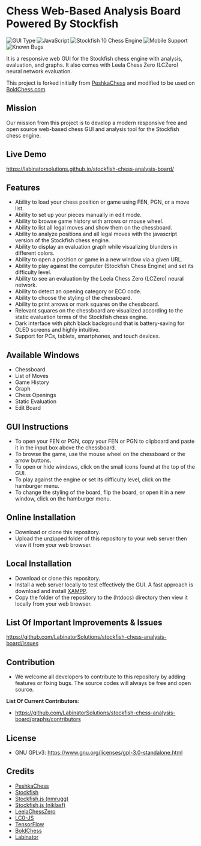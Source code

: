 # Chess Web-Based Analysis Board Powered By Stockfish

![GUI Type](https://img.shields.io/badge/Type-Web_GUI-orange)
![JavaScript](https://img.shields.io/badge/Language-JavaScript-yellow)
![Stockfish 10 Chess Engine](https://img.shields.io/badge/Stockfish_Chess_Engine-10-43AC6A)
![Mobile Support](https://img.shields.io/badge/Touch_Based_Device_Support-Yes-purple)
![Known Bugs](https://img.shields.io/badge/Known_Bugs-1-green)

It is a responsive web GUI for the Stockfish chess engine with analysis, evaluation, and graphs. It also comes with Leela Chess Zero (LCZero) neural network evaluation.

This project is forked initially from [PeshkaChess](https://github.com/hxim/PeshkaChess) and modified to be used on [BoldChess.com](https://boldchess.com/).


## Mission

Our mission from this project is to develop a modern responsive free and open source web-based chess GUI and analysis tool for the Stockfish chess engine.


## Live Demo

https://labinatorsolutions.github.io/stockfish-chess-analysis-board/


## Features

- Ability to load your chess position or game using FEN, PGN, or a move list.
- Ability to set up your pieces manually in edit mode.
- Ability to browse game history with arrows or mouse wheel.
- Ability to list all legal moves and show them on the chessboard.
- Ability to analyze positions and all legal moves with the javascript version of the Stockfish chess engine.
- Ability to display an evaluation graph while visualizing blunders in different colors.
- Ability to open a position or game in a new window via a given URL.
- Ability to play against the computer (Stockfish Chess Engine) and set its difficulty level.
- Ability to see an evaluation by the Leela Chess Zero (LCZero) neural network.
- Ability to detect an opening category or ECO code.
- Ability to choose the styling of the chessboard.
- Ability to print arrows or mark squares on the chessboard.
- Relevant squares on the chessboard are visualized according to the static evaluation terms of the Stockfish chess engine.
- Dark interface with pitch black background that is battery-saving for OLED screens and highly intuitive.
- Support for PCs, tablets, smartphones, and touch devices.


## Available Windows

- Chessboard
- List of Moves
- Game History
- Graph
- Chess Openings
- Static Evaluation
- Edit Board


## GUI Instructions

- To open your FEN or PGN, copy your FEN or PGN to clipboard and paste it in the input box above the chessboard.
- To browse the game, use the mouse wheel on the chessboard or the arrow buttons.
- To open or hide windows, click on the small icons found at the top of the GUI.
- To play against the engine or set its difficulty level, click on the hamburger menu.
- To change the styling of the board, flip the board, or open it in a new window, click on the hamburger menu. 


## Online Installation

- Download or clone this repository.
- Upload the unzipped folder of this repository to your web server then view it from your web browser.


## Local Installation

- Download or clone this repository.
- Install a web server locally to test effectively the GUI. A fast approach is download and install [XAMPP](https://www.apachefriends.org/index.html).
- Copy the folder of the repository to the (htdocs) directory then view it locally from your web browser.


## List Of Important Improvements & Issues

https://github.com/LabinatorSolutions/stockfish-chess-analysis-board/issues


## Contribution

- We welcome all developers to contribute to this repository by adding features or fixing bugs. The source codes will always be free and open source.

**List Of Current Contributors:**

- https://github.com/LabinatorSolutions/stockfish-chess-analysis-board/graphs/contributors


## License

- GNU GPLv3: https://www.gnu.org/licenses/gpl-3.0-standalone.html


## Credits

- [PeshkaChess](https://github.com/hxim/PeshkaChess)
- [Stockfish](https://github.com/mcostalba/Stockfish)
- [Stockfish.js (nmrugg)](https://github.com/nmrugg/stockfish.js)
- [Stockfish.js (niklasf)](https://github.com/niklasf/stockfish.js)
- [LeelaChessZero](https://github.com/LeelaChessZero)
- [LC0-JS](https://github.com/frpays/lc0-js)
- [TensorFlow](https://github.com/tensorflow/tensorflow)
- [BoldChess](https://boldchess.com/)
- [Labinator](https://labinator.com/)
